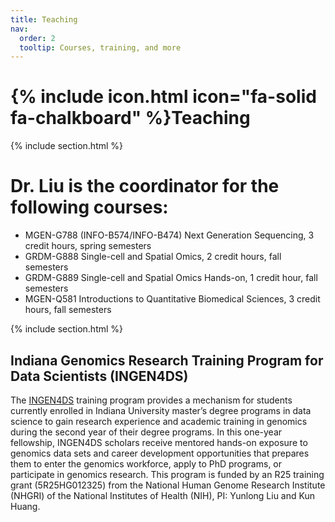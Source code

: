 ```yaml
---
title: Teaching
nav:
  order: 2
  tooltip: Courses, training, and more
---
```


# {% include icon.html icon="fa-solid fa-chalkboard" %}Teaching

{% include section.html %}

# Dr. Liu is the coordinator for the following courses:
-	MGEN-G788 (INFO-B574/INFO-B474) Next Generation Sequencing, 3 credit hours, spring semesters
-	GRDM-G888 Single-cell and Spatial Omics, 2 credit hours, fall semesters
-	GRDM-G889 Single-cell and Spatial Omics Hands-on, 1 credit hour, fall semesters
-	MGEN-Q581 Introductions to Quantitative Biomedical Sciences, 3 credit hours, fall semesters

{% include section.html %}

## Indiana Genomics Research Training Program for Data Scientists (INGEN4DS)

The [INGEN4DS](https://medicine.iu.edu/research-centers/computational-biology-bioinformatics/education/genomics-research-training) training program provides a mechanism for students currently enrolled in Indiana University master’s degree programs in data science to gain research experience and academic training in genomics during the second year of their degree programs. In this one-year fellowship, INGEN4DS scholars receive mentored hands-on exposure to genomics data sets and career development opportunities that prepares them to enter the genomics workforce, apply to PhD programs, or participate in genomics research.
This program is funded by an R25 training grant (5R25HG012325) from the National Human Genome Research Institute (NHGRI) of the National Institutes of Health (NIH), PI: Yunlong Liu and Kun Huang.